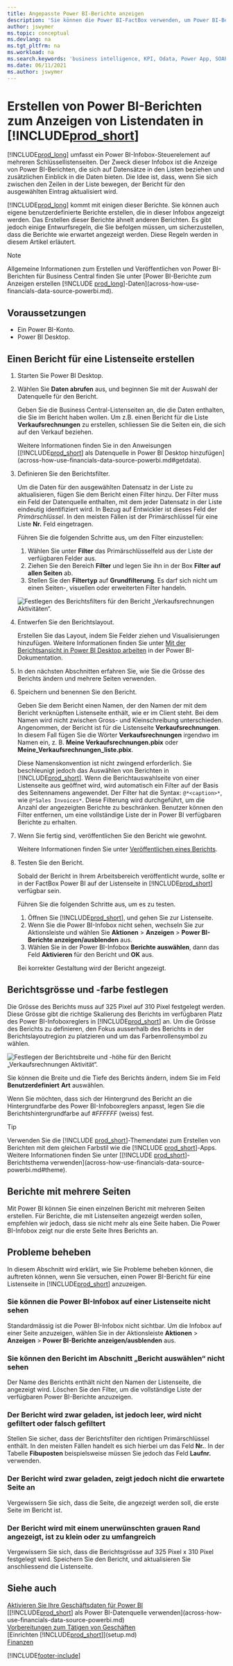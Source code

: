 ```yaml
---
title: Angepasste Power BI-Berichte anzeigen
description: 'Sie können die Power BI-FactBox verwenden, um Power BI-Berichte anzuzeigen und zusätzliche Einblicke in die Datensätze in Schlüssellisten zu erhalten.'
author: jswymer
ms.topic: conceptual
ms.devlang: na
ms.tgt_pltfrm: na
ms.workload: na
ms.search.keywords: 'business intelligence, KPI, Odata, Power App, SOAP, analysis'
ms.date: 06/11/2021
ms.author: jswymer
---
```

# <a name="creating-power-bi-reports-for-displaying-list-data-in-"></a>Erstellen von Power BI-Berichten zum Anzeigen von Listendaten in [!INCLUDE[prod_short](includes/prod_short.md)]

[!INCLUDE[prod_long](includes/prod_long.md)] umfasst ein Power BI-Infobox-Steuerelement auf mehreren Schlüssellistenseiten. Der Zweck dieser Infobox ist die Anzeige von Power BI-Berichten, die sich auf Datensätze in den Listen beziehen und zusätzlichen Einblick in die Daten bieten. Die Idee ist, dass, wenn Sie sich zwischen den Zeilen in der Liste bewegen, der Bericht für den ausgewählten Eintrag aktualisiert wird.

[!INCLUDE[prod_long](includes/prod_long.md)] kommt mit einigen dieser Berichte. Sie können auch eigene benutzerdefinierte Berichte erstellen, die in dieser Infobox angezeigt werden. Das Erstellen dieser Berichte ähnelt anderen Berichten. Es gibt jedoch einige Entwurfsregeln, die Sie befolgen müssen, um sicherzustellen, dass die Berichte wie erwartet angezeigt werden. Diese Regeln werden in diesem Artikel erläutert.

> [!NOTE]
> Allgemeine Informationen zum Erstellen und Veröffentlichen von Power BI-Berichten für Business Central finden Sie unter [Power BI-Berichte zum Anzeigen erstellen [!INCLUDE [prod_long](includes/prod_long.md)]-Daten](across-how-use-financials-data-source-powerbi.md). 

## <a name="prerequisites"></a>Voraussetzungen

- Ein Power BI-Konto.
- Power BI Desktop.

<!-- 
For more information about getting started, see [Use [!INCLUDE[prod_short](includes/prod_short.md)] as a Power BI Data Source](across-how-use-financials-data-source-powerbi.md).-->

## <a name="create-a-report-for-a-list-page"></a>Einen Bericht für eine Listenseite erstellen

1. Starten Sie Power BI Desktop.
2. Wählen Sie **Daten abrufen** aus, und beginnen Sie mit der Auswahl der Datenquelle für den Bericht.

    Geben Sie die Business Central-Listenseiten an, die die Daten enthalten, die Sie im Bericht haben wollen. Um z.B. einen Bericht für die Liste **Verkaufsrechnungen** zu erstellen, schliessen Sie die Seiten ein, die sich auf den Verkauf beziehen.

    Weitere Informationen finden Sie in den Anweisungen [[!INCLUDE[prod_short](includes/prod_short.md)] als Datenquelle in Power BI Desktop hinzufügen](across-how-use-financials-data-source-powerbi.md#getdata).

3. Definieren Sie den Berichtsfilter.

    Um die Daten für den ausgewählten Datensatz in der Liste zu aktualisieren, fügen Sie dem Bericht einen Filter hinzu. Der Filter muss ein Feld der Datenquelle enthalten, mit dem jeder Datensatz in der Liste eindeutig identifiziert wird. In Bezug auf Entwickler ist dieses Feld der *Primärschlüssel*. In den meisten Fällen ist der Primärschlüssel für eine Liste **Nr.** Feld eingetragen.

    Führen Sie die folgenden Schritte aus, um den Filter einzustellen:

    1. Wählen Sie unter **Filter** das Primärschlüsselfeld aus der Liste der verfügbaren Felder aus.
    2. Ziehen Sie den Bereich **Filter** und legen Sie ihn in der Box **Filter auf allen Seiten** ab.
    3. Stellen Sie den **Filtertyp** auf **Grundfilterung**. Es darf sich nicht um einen Seiten-, visuellen oder erweiterten Filter handeln.

    ![Festlegen des Berichtsfilters für den Bericht „Verkaufsrechnungen Aktivitäten“.](./media/across-how-use-powerbi-reports-factbox/financials-powerbi-report-filter-v3.png)
4. Entwerfen Sie den Berichtslayout.

    Erstellen Sie das Layout, indem Sie Felder ziehen und Visualisierungen hinzufügen. Weitere Informationen finden Sie unter [Mit der Berichtsansicht in Power BI Desktop arbeiten](/power-bi/create-reports/desktop-report-view) in der Power BI-Dokumentation.

5. In den nächsten Abschnitten erfahren Sie, wie Sie die Grösse des Berichts ändern und mehrere Seiten verwenden.

6. Speichern und benennen Sie den Bericht.

    Geben Sie dem Bericht einen Namen, der den Namen der mit dem Bericht verknüpften Listenseite enthält, wie er im Client steht. Bei dem Namen wird nicht zwischen Gross- und Kleinschreibung unterschieden. Angenommen, der Bericht ist für die Listenseite **Verkaufsrechnungen**. In diesem Fall fügen Sie die Wörter **Verkaufsrechnungen** irgendwo im Namen ein, z. B. **Meine Verkaufsrechnungen.pbix** oder **Meine_Verkaufsrechnungen_liste.pbix**.

    Diese Namenskonvention ist nicht zwingend erforderlich. Sie beschleunigt jedoch das Auswählen von Berichten in [!INCLUDE[prod_short](includes/prod_short.md)]. Wenn die Berichtauswahlseite von einer Listenseite aus geöffnet wird, wird automatisch ein Filter auf der Basis des Seitennamens angewendet. Der Filter hat die Syntax: `@*<caption>*`, wie `@*Sales Invoices*`. Diese Filterung wird durchgeführt, um die Anzahl der angezeigten Berichte zu beschränken. Benutzer können den Filter entfernen, um eine vollständige Liste der in Power BI verfügbaren Berichte zu erhalten.

7. Wenn Sie fertig sind, veröffentlichen Sie den Bericht wie gewohnt.

    Weitere Informationen finden Sie unter [Veröffentlichen eines Berichts](across-how-use-financials-data-source-powerbi.md#publish-reports).

8. Testen Sie den Bericht.

    Sobald der Bericht in Ihrem Arbeitsbereich veröffentlicht wurde, sollte er in der FactBox Power BI auf der Listenseite in [!INCLUDE[prod_short](includes/prod_short.md)] verfügbar sein.

    Führen Sie die folgenden Schritte aus, um es zu testen.

    1. Öffnen Sie [!INCLUDE[prod_short](includes/prod_short.md)], und gehen Sie zur Listenseite.
    2. Wenn Sie die Power BI-Infobox nicht sehen, wechseln Sie zur Aktionsleiste und wählen Sie **Aktionen** > **Anzeigen** > **Power BI-Berichte anzeigen/ausblenden** aus.
    3. Wählen Sie in der Power BI-Infobox **Berichte auswählen**, dann das Feld **Aktivieren** für den Bericht und **OK** aus.

    Bei korrekter Gestaltung wird der Bericht angezeigt.  

## <a name="set-the-report-size-and-color"></a>Berichtsgrösse und ‑farbe festlegen

Die Grösse des Berichts muss auf 325 Pixel auf 310 Pixel festgelegt werden. Diese Grösse gibt die richtige Skalierung des Berichts im verfügbaren Platz des Power BI-Infoboxreglers in [!INCLUDE[prod_short](includes/prod_short.md)] an. Um die Grösse des Berichts zu definieren, den Fokus ausserhalb des Berichts in der Berichtslayoutregion zu platzieren und um das Farbenrollensymbol zu wählen.

![Festlegen der Berichtsbreite und -höhe für den Bericht „Verkaufsrechnungen Aktivität“.](./media/across-how-use-powerbi-reports-factbox/financials-powerbi-report-sizing-v3.png)

Sie können die Breite und die Tiefe des Berichts ändern, indem Sie im Feld **Benutzerdefiniert** **Art** auswählen.

Wenn Sie möchten, dass sich der Hintergrund des Bericht an die Hintergrundfarbe des Power BI-Infoboxreglers anpasst, legen Sie die Berichtshintergrundfarbe auf *#FFFFFF* (weiss) fest. 

> [!TIP]
> Verwenden Sie die [!INCLUDE [prod_short](includes/prod_short.md)]-Themendatei zum Erstellen von Berichten mit dem gleichen Farbstil wie die [!INCLUDE [prod_short](includes/prod_short.md)]-Apps. Weitere Informationen finden Sie unter [[!INCLUDE [prod_short](includes/prod_short.md)]-Berichtsthema verwenden](across-how-use-financials-data-source-powerbi.md#theme).

## <a name="reports-with-multiple-pages"></a>Berichte mit mehrere Seiten

Mit Power BI können Sie einen einzelnen Bericht mit mehreren Seiten erstellen. Für Berichte, die mit Listenseiten angezeigt werden sollen, empfehlen wir jedoch, dass sie nicht mehr als eine Seite haben. Die Power BI-Infobox zeigt nur die erste Seite Ihres Berichts an.

## <a name="fixing-problems"></a>Probleme beheben

In diesem Abschnitt wird erklärt, wie Sie Probleme beheben können, die auftreten können, wenn Sie versuchen, einen Power BI-Bericht für eine Listenseite in [!INCLUDE[prod_short](includes/prod_short.md)] anzuzeigen.  

### <a name="you-cant-see-the-power-bi-factbox-on-a-list-page"></a>Sie können die Power BI-Infobox auf einer Listenseite nicht sehen

Standardmässig ist die Power BI-Infobox nicht sichtbar. Um die Infobox auf einer Seite anzuzeigen, wählen Sie in der Aktionsleiste **Aktionen** > **Anzeigen** > **Power BI-Berichte anzeigen/ausblenden** aus.

### <a name="you-cant-see-the-report-in-the-select-report-pane"></a>Sie können den Bericht im Abschnitt „Bericht auswählen“ nicht sehen

Der Name des Berichts enthält nicht den Namen der Listenseite, die angezeigt wird. Löschen Sie den Filter, um die vollständige Liste der verfügbaren Power BI-Berichte anzuzeigen.  

### <a name="report-is-loaded-but-blank-not-filtered-or-filtered-incorrectly"></a>Der Bericht wird zwar geladen, ist jedoch leer, wird nicht gefiltert oder falsch gefiltert

Stellen Sie sicher, dass der Berichtsfilter den richtigen Primärschlüssel enthält. In den meisten Fällen handelt es sich hierbei um das Feld **Nr.**. In der Tabelle **Fibuposten** beispielsweise müssen Sie jedoch das Feld **Laufnr.** verwenden.

### <a name="report-is-loaded-but-it-shows-a-page-you-didnt-expect"></a>Der Bericht wird zwar geladen, zeigt jedoch nicht die erwartete Seite an

Vergewissern Sie sich, dass die Seite, die angezeigt werden soll, die erste Seite im Bericht ist.  

### <a name="report-appears-with-an-unwanted-gray-boarder-or-its-too-small-or-too-large"></a>Der Bericht wird mit einem unerwünschten grauen Rand angezeigt, ist zu klein oder zu umfangreich

Vergewissern Sie sich, dass die Berichtsgrösse auf 325 Pixel x 310 Pixel festgelegt wird. Speichern Sie den Bericht, und aktualisieren Sie anschliessend die Listenseite.  

## <a name="see-also"></a>Siehe auch

[Aktivieren Sie Ihre Geschäftsdaten für Power BI](admin-powerbi.md)  
[[!INCLUDE[prod_short](includes/prod_short.md)] als Power BI-Datenquelle verwenden](across-how-use-financials-data-source-powerbi.md)  
[Vorbereitungen zum Tätigen von Geschäften](ui-get-ready-business.md)  
[Einrichten [!INCLUDE[prod_short](includes/prod_short.md)]](setup.md)  
[Finanzen](finance.md)  


[!INCLUDE[footer-include](includes/footer-banner.md)]
